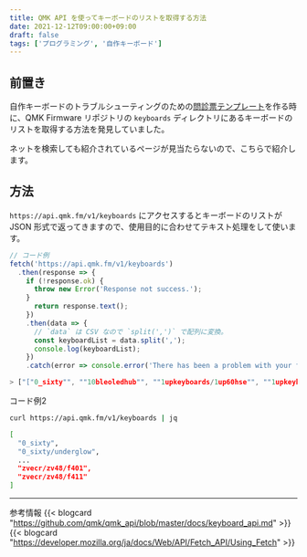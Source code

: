 ```yaml
---
title: QMK API を使ってキーボードのリストを取得する方法
date: 2021-12-12T09:00:00+09:00
draft: false
tags: ['プログラミング', '自作キーボード']
---
```


## 前置き

自作キーボードのトラブルシューティングのための[問診票テンプレート](https://s-show.github.io/mon-shin-dialog-sample/)を作る時に、QMK Firmware リポジトリの `keyboards` ディレクトリにあるキーボードのリストを取得する方法を発見していました。

ネットを検索しても紹介されているページが見当たらないので、こちらで紹介します。

## 方法

`https://api.qmk.fm/v1/keyboards` にアクセスするとキーボードのリストが JSON 形式で返ってきますので、使用目的に合わせてテキスト処理をして使います。

```js
// コード例
fetch('https://api.qmk.fm/v1/keyboards')
  .then(response => {
    if (!response.ok) {
      throw new Error('Response not success.');
    }
      return response.text();
    }) 
    .then(data => {
      // `data` は CSV なので `split(',')` で配列に変換。
      const keyboardList = data.split(',');
      console.log(keyboardList);
    })
    .catch(error => console.error('There has been a problem with your fetch operation:', error));

> ["["0_sixty"", ""10bleoledhub"", ""1upkeyboards/1up60hse"", ""1upkeyboards/1up60hte"", ...
```

コード例2
```bash
curl https://api.qmk.fm/v1/keyboards | jq

[
  "0_sixty",
  "0_sixty/underglow",
  ...
  "zvecr/zv48/f401",
  "zvecr/zv48/f411"
]
```

---

参考情報
{{< blogcard "https://github.com/qmk/qmk_api/blob/master/docs/keyboard_api.md" >}}
{{< blogcard "https://developer.mozilla.org/ja/docs/Web/API/Fetch_API/Using_Fetch" >}}
